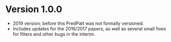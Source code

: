 # Version 1.0.0

 * 2019 version; before this PredPatt was not formally versioned.
 * Includes updates for the 2016/2017 papers, as well as several small fixes
   for filters and other bugs in the interim.
